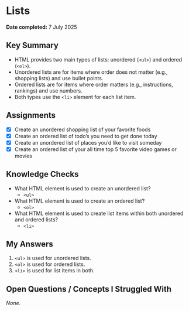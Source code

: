 # Lists

**Date completed:** 7 July 2025

## Key Summary
- HTML provides two main types of lists: unordered (`<ul>`) and ordered (`<ol>`).
- Unordered lists are for items where order does not matter (e.g., shopping lists) and use bullet points.
- Ordered lists are for items where order matters (e.g., instructions, rankings) and use numbers.
- Both types use the `<li>` element for each list item.

## Assignments
- [x] Create an unordered shopping list of your favorite foods
- [x] Create an ordered list of todo’s you need to get done today
- [x] Create an unordered list of places you’d like to visit someday
- [x] Create an ordered list of your all time top 5 favorite video games or movies

## Knowledge Checks
- What HTML element is used to create an unordered list?
  - `<ul>`
- What HTML element is used to create an ordered list?
  - `<ol>`
- What HTML element is used to create list items within both unordered and ordered lists?
  - `<li>`

## My Answers
1. `<ul>` is used for unordered lists.
2. `<ol>` is used for ordered lists.
3. `<li>` is used for list items in both.

## Open Questions / Concepts I Struggled With

_None._
